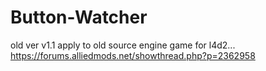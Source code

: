 # Button-Watcher
old ver v1.1 apply to old source engine game for l4d2...  
https://forums.alliedmods.net/showthread.php?p=2362958
